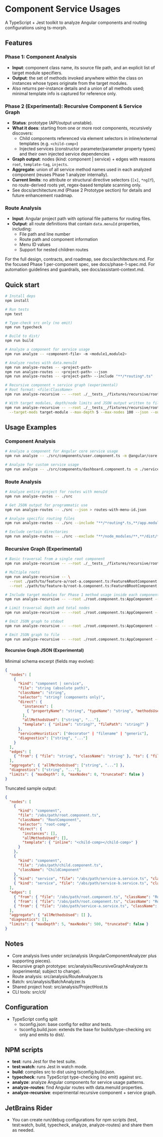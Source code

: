 # Component Service Usages

A TypeScript + Jest toolkit to analyze Angular components and routing configurations using ts-morph.

## Features

### Phase 1: Component Analysis
- **Input**: component class name, its source file path, and an explicit list of target module specifiers.
- **Output**: the set of methods invoked anywhere within the class on instances whose types originate from the target modules.
- Also returns per-instance details and a union of all methods used; minimal template info is captured for reference only.

### Phase 2 (Experimental): Recursive Component & Service Graph
- **Status**: prototype (API/output unstable).
- **What it does**: starting from one or more root components, recursively discovers:
  - Child components referenced via element selectors in inline/external templates (e.g. `<child-comp>`)
  - Injected services (constructor parameter/parameter property types) and their own injected service dependencies
- **Graph output**: nodes (kind: component | service) + edges with reasons `root`, `template-tag`, `injects`.
- **Aggregate**: union of all service method names used in each analyzed component (reuses Phase 1 analyzer internally).
- **Current limits**: no attribute or structural directive selectors (`[x]`, `*ngIf`), no route-derived roots yet, regex-based template scanning only.
- See docs/architecture.md (Phase 2 Prototype section) for details and future enhancement roadmap.

### Route Analysis
- **Input**: Angular project path with optional file patterns for routing files.
- **Output**: all route definitions that contain `data.menuId` properties, including:
  - File path and line number
  - Route path and component information
  - Menu ID values
  - Support for nested children routes

For the full design, contracts, and roadmap, see docs/architecture.md.
For the focused Phase 1 per-component spec, see docs/phase-1-spec.md.
For automation guidelines and guardrails, see docs/assistant-context.md.

## Quick start
```bash
# Install deps
npm install

# Run tests
npm test

# Type-check src only (no emit)
npm run typecheck

# Build to dist/
npm run build

# Analyze a component for service usage
npm run analyze -- <component-file> -m <module1,module2>

# Analyze routes with data.menuId
npm run analyze-routes -- <project-path>
npm run analyze-routes -- <project-path> --json
npm run analyze-routes -- <project-path> --include "**/*routing*.ts"

# Recursive component + service graph (experimental)
# Root format: <file:ClassName>
npm run analyze-recursive -- --root ./__tests__/fixtures/recursive/root.component.ts:RootComponent

# With target modules, depth/node limits and JSON output written to file
npm run analyze-recursive -- --root ./__tests__/fixtures/recursive/root.component.ts:RootComponent \
  --target-mods target-module --max-depth 5 --max-nodes 100 --json --out graph.json
```

## Usage Examples

### Component Analysis
```bash
# Analyze a component for Angular core service usage
npm run analyze -- ./src/components/user.component.ts -m @angular/core

# Analyze for custom service usage
npm run analyze -- ./src/components/dashboard.component.ts -m ./services,@mylib/services
```

### Route Analysis
```bash
# Analyze entire project for routes with menuId
npm run analyze-routes -- ./src

# Get JSON output for programmatic use
npm run analyze-routes -- ./src --json > routes-with-menu-id.json

# Analyze specific routing files
npm run analyze-routes -- ./src --include "**/*routing*.ts,**/app.module.ts"

# Exclude certain directories
npm run analyze-routes -- ./src --exclude "**/node_modules/**,**/dist/**"
```

### Recursive Graph (Experimental)
```bash
# Basic traversal from a single root component
npm run analyze-recursive -- --root ./__tests__/fixtures/recursive/root.component.ts:RootComponent

# Multiple roots
npm run analyze-recursive -- \
  --root ./path/to/feature-a/root-a.component.ts:FeatureARootComponent \
  --root ./path/to/feature-b/root-b.component.ts:FeatureBRootComponent

# Include target modules for Phase 1 method usage inside each component
npm run analyze-recursive -- --root ./root.component.ts:AppComponent --target-mods target-module,@angular/core

# Limit traversal depth and total nodes
npm run analyze-recursive -- --root ./root.component.ts:AppComponent --max-depth 4 --max-nodes 250

# Emit JSON graph to stdout
npm run analyze-recursive -- --root ./root.component.ts:AppComponent --json

# Emit JSON graph to file
npm run analyze-recursive -- --root ./root.component.ts:AppComponent --json --out graph.json
```

#### Recursive Graph JSON (Experimental)
Minimal schema excerpt (fields may evolve):
```json
{
  "nodes": [
    {
      "kind": "component | service",
      "file": "string (absolute path)",
      "className": "string",
      "selector": "string? (components only)",
      "direct": {
        "instances": [
          { "propertyName": "string", "typeName": "string", "methodsUsed": ["string", "..."] }
        ],
        "allMethodsUsed": ["string", "..."],
        "template": { "inline": "string?", "filePath": "string?" }
      },
      "serviceHeuristics": ["decorator" | "filename" | "generic"],
      "diagnostics": ["string", "..."]
    }
  ],
  "edges": [
    { "from": { "file": "string", "className": "string" }, "to": { "file": "string", "className": "string" }, "reason": "root | template-tag | injects" }
  ],
  "aggregate": { "allMethodsUsed": ["string", "..."] },
  "diagnostics": ["string", "..."],
  "limits": { "maxDepth": 0, "maxNodes": 0, "truncated": false }
}
```

Truncated sample output:
```json
{
  "nodes": [
    {
      "kind": "component",
      "file": "/abs/path/root.component.ts",
      "className": "RootComponent",
      "selector": "root-comp",
      "direct": {
        "instances": [],
        "allMethodsUsed": [],
        "template": { "inline": "<child-comp></child-comp>" }
      }
    },
    {
      "kind": "component",
      "file": "/abs/path/child.component.ts",
      "className": "ChildComponent"
    },
    { "kind": "service", "file": "/abs/path/service-a.service.ts", "className": "ServiceA" },
    { "kind": "service", "file": "/abs/path/service-b.service.ts", "className": "ServiceB" }
  ],
  "edges": [
    { "from": { "file": "/abs/path/root.component.ts", "className": "RootComponent" }, "to": { "file": "/abs/path/child.component.ts", "className": "ChildComponent" }, "reason": "template-tag" },
    { "from": { "file": "/abs/path/root.component.ts", "className": "RootComponent" }, "to": { "file": "/abs/path/service-a.service.ts", "className": "ServiceA" }, "reason": "injects" },
    { "from": { "file": "/abs/path/service-a.service.ts", "className": "ServiceA" }, "to": { "file": "/abs/path/service-b.service.ts", "className": "ServiceB" }, "reason": "injects" }
  ],
  "aggregate": { "allMethodsUsed": [] },
  "diagnostics": [],
  "limits": { "maxDepth": 5, "maxNodes": 500, "truncated": false }
}
```

## Notes
- Core analysis lives under src/analysis (AngularComponentAnalyzer plus supporting pieces).
- Recursive graph prototype: src/analysis/RecursiveGraphAnalyzer.ts (experimental; subject to change).
- Route analysis: src/analysis/RouteAnalyzer.ts
- Batch: src/analysis/BatchAnalyzer.ts
- Shared project host: src/analysis/ProjectHost.ts
- CLI tools: src/cli/

## Configuration
- TypeScript config split
  - tsconfig.json: base config for editor and tests.
  - tsconfig.build.json: extends the base for builds/type-checking src only and emits to dist/.

## NPM scripts
- **test**: runs Jest for the test suite.
- **test:watch**: runs Jest in watch mode.
- **build**: compiles src to dist using tsconfig.build.json.
- **typecheck**: runs TypeScript type-checking (no emit) against src.
- **analyze**: analyze Angular components for service usage patterns.
- **analyze-routes**: find Angular routes with data.menuId properties.
- **analyze-recursive**: experimental recursive component + service graph.

## JetBrains Rider
- You can create run/debug configurations for npm scripts (test, test:watch, build, typecheck, analyze, analyze-routes) and share them as needed.
